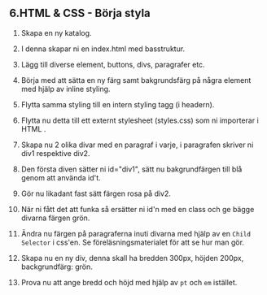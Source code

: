 ## 6.HTML & CSS - Börja styla

1. Skapa en ny katalog.

1. I denna skapar ni en index.html med basstruktur.

1. Lägg till diverse element, buttons, divs, paragrafer etc.

1. Börja med att sätta en ny färg samt bakgrundsfärg på några element med hjälp av inline styling.

1. Flytta samma styling till en intern styling tagg (i headern).

1. Flytta nu detta till ett externt stylesheet (styles.css) som ni importerar i HTML <HEAD>.

1. Skapa nu 2 olika divar med en paragraf i varje, i paragrafen skriver ni div1 respektive div2.

1. Den första diven sätter ni id="div1", sätt nu bakgrundfärgen till blå genom att använda id't.

1. Gör nu likadant fast sätt färgen rosa på div2.

1. När ni fått det att funka så ersätter ni id'n med en class och ge bägge divarna färgen grön.

1. Ändra nu färgen på paragraferna inuti divarna med hjälp av en ```Child Selector``` i css'en. Se föreläsningsmaterialet för att se hur man gör.

1. Skapa nu en ny div, denna skall ha bredden 300px, höjden 200px, backgrundfärg: grön.

1. Prova nu att ange bredd och höjd med hjälp av ```pt``` och ```em``` istället.